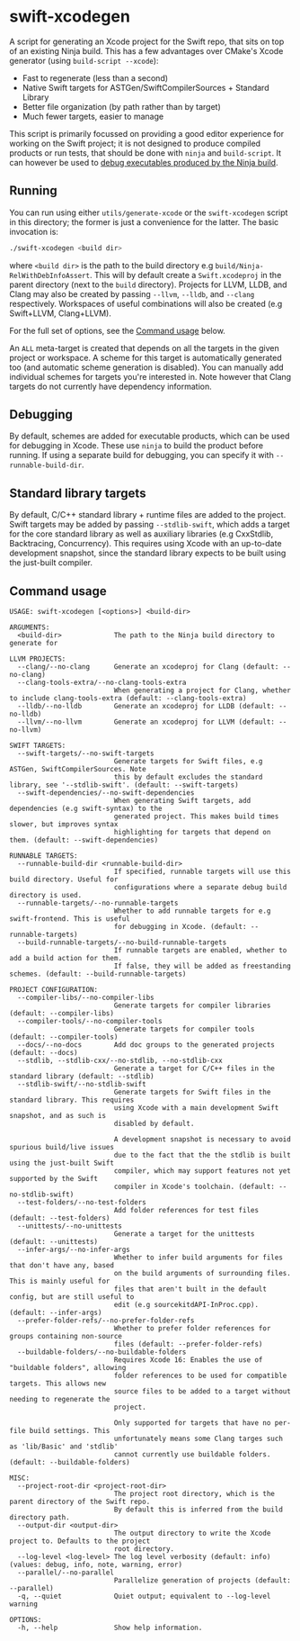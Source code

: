 # swift-xcodegen

A script for generating an Xcode project for the Swift repo, that sits on top of an existing Ninja build. This has a few advantages over CMake's Xcode generator (using `build-script --xcode`):

- Fast to regenerate (less than a second)
- Native Swift targets for ASTGen/SwiftCompilerSources + Standard Library
- Better file organization (by path rather than by target)
- Much fewer targets, easier to manage

This script is primarily focussed on providing a good editor experience for working on the Swift project; it is not designed to produce compiled products or run tests, that should be done with `ninja` and `build-script`. It can however be used to [debug executables produced by the Ninja build](#debugging).

## Running

You can run using either `utils/generate-xcode` or the `swift-xcodegen` script in this directory; the former is just a convenience for the latter. The basic invocation is:

```sh
./swift-xcodegen <build dir>
```

where `<build dir>` is the path to the build directory e.g `build/Ninja-RelWithDebInfoAssert`. This will by default create a `Swift.xcodeproj` in the parent directory (next to the `build` directory). Projects for LLVM, LLDB, and Clang may also be created by passing `--llvm`, `--lldb`, and `--clang` respectively. Workspaces of useful combinations will also be created (e.g Swift+LLVM, Clang+LLVM).

For the full set of options, see the [Command usage](#command-usage) below.

An `ALL` meta-target is created that depends on all the targets in the given project or workspace. A scheme for this target is automatically generated too (and automatic scheme generation is disabled). You can manually add individual schemes for targets you're interested in. Note however that Clang targets do not currently have dependency information.

## Debugging

By default, schemes are added for executable products, which can be used for debugging in Xcode. These use `ninja` to build the product before running. If using a separate build for debugging, you can specify it with `--runnable-build-dir`.

## Standard library targets

By default, C/C++ standard library + runtime files are added to the project. Swift targets may be added by passing `--stdlib-swift`, which adds a target for the core standard library as well as auxiliary libraries (e.g CxxStdlib, Backtracing, Concurrency). This requires using Xcode with an up-to-date development snapshot, since the standard library expects to be built using the just-built compiler.

## Command usage

```
USAGE: swift-xcodegen [<options>] <build-dir>

ARGUMENTS:
  <build-dir>             The path to the Ninja build directory to generate for

LLVM PROJECTS:
  --clang/--no-clang      Generate an xcodeproj for Clang (default: --no-clang)
  --clang-tools-extra/--no-clang-tools-extra
                          When generating a project for Clang, whether to include clang-tools-extra (default: --clang-tools-extra)
  --lldb/--no-lldb        Generate an xcodeproj for LLDB (default: --no-lldb)
  --llvm/--no-llvm        Generate an xcodeproj for LLVM (default: --no-llvm)

SWIFT TARGETS:
  --swift-targets/--no-swift-targets
                          Generate targets for Swift files, e.g ASTGen, SwiftCompilerSources. Note
                          this by default excludes the standard library, see '--stdlib-swift'. (default: --swift-targets)
  --swift-dependencies/--no-swift-dependencies
                          When generating Swift targets, add dependencies (e.g swift-syntax) to the
                          generated project. This makes build times slower, but improves syntax
                          highlighting for targets that depend on them. (default: --swift-dependencies)

RUNNABLE TARGETS:
  --runnable-build-dir <runnable-build-dir>
                          If specified, runnable targets will use this build directory. Useful for
                          configurations where a separate debug build directory is used.
  --runnable-targets/--no-runnable-targets
                          Whether to add runnable targets for e.g swift-frontend. This is useful
                          for debugging in Xcode. (default: --runnable-targets)
  --build-runnable-targets/--no-build-runnable-targets
                          If runnable targets are enabled, whether to add a build action for them.
                          If false, they will be added as freestanding schemes. (default: --build-runnable-targets)

PROJECT CONFIGURATION:
  --compiler-libs/--no-compiler-libs
                          Generate targets for compiler libraries (default: --compiler-libs)
  --compiler-tools/--no-compiler-tools
                          Generate targets for compiler tools (default: --compiler-tools)
  --docs/--no-docs        Add doc groups to the generated projects (default: --docs)
  --stdlib, --stdlib-cxx/--no-stdlib, --no-stdlib-cxx
                          Generate a target for C/C++ files in the standard library (default: --stdlib)
  --stdlib-swift/--no-stdlib-swift
                          Generate targets for Swift files in the standard library. This requires
                          using Xcode with a main development Swift snapshot, and as such is
                          disabled by default.

                          A development snapshot is necessary to avoid spurious build/live issues
                          due to the fact that the the stdlib is built using the just-built Swift
                          compiler, which may support features not yet supported by the Swift
                          compiler in Xcode's toolchain. (default: --no-stdlib-swift)
  --test-folders/--no-test-folders
                          Add folder references for test files (default: --test-folders)
  --unittests/--no-unittests
                          Generate a target for the unittests (default: --unittests)
  --infer-args/--no-infer-args
                          Whether to infer build arguments for files that don't have any, based
                          on the build arguments of surrounding files. This is mainly useful for
                          files that aren't built in the default config, but are still useful to
                          edit (e.g sourcekitdAPI-InProc.cpp). (default: --infer-args)
  --prefer-folder-refs/--no-prefer-folder-refs
                          Whether to prefer folder references for groups containing non-source
                          files (default: --prefer-folder-refs)
  --buildable-folders/--no-buildable-folders
                          Requires Xcode 16: Enables the use of "buildable folders", allowing
                          folder references to be used for compatible targets. This allows new
                          source files to be added to a target without needing to regenerate the
                          project.

                          Only supported for targets that have no per-file build settings. This
                          unfortunately means some Clang targes such as 'lib/Basic' and 'stdlib'
                          cannot currently use buildable folders. (default: --buildable-folders)

MISC:
  --project-root-dir <project-root-dir>
                          The project root directory, which is the parent directory of the Swift repo.
                          By default this is inferred from the build directory path.
  --output-dir <output-dir>
                          The output directory to write the Xcode project to. Defaults to the project
                          root directory.
  --log-level <log-level> The log level verbosity (default: info) (values: debug, info, note, warning, error)
  --parallel/--no-parallel
                          Parallelize generation of projects (default: --parallel)
  -q, --quiet             Quiet output; equivalent to --log-level warning

OPTIONS:
  -h, --help              Show help information.
```
